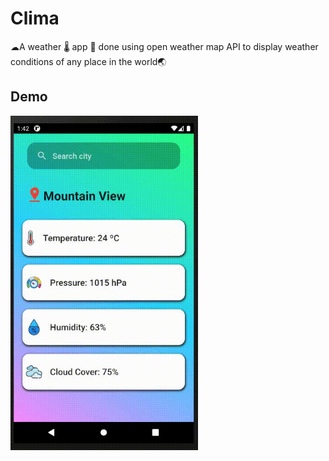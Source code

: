# Clima
☁A weather 🌡 app 📱 done using open weather map API to display weather conditions of any place in the world🌏

## Demo
<img src="demo/test 1 gif.gif" width="300px" height="auto">

